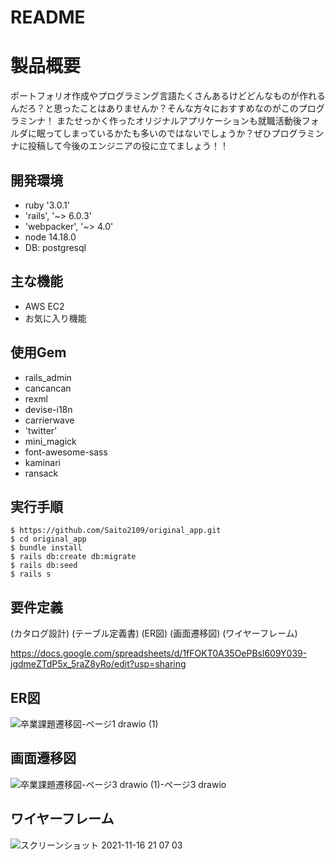 # README

# 製品概要

ポートフォリオ作成やプログラミング言語たくさんあるけどどんなものが作れるんだろ？と思ったことはありませんか？そんな方々におすすめなのがこのプログラミンナ！
またせっかく作ったオリジナルアプリケーションも就職活動後フォルダに眠ってしまっているかたも多いのではないでしょうか？ぜひプログラミンナに投稿して今後のエンジニアの役に立てましょう！！


##   開発環境

- ruby '3.0.1'
- 'rails', '~> 6.0.3'
- 'webpacker', '~> 4.0'
- node 14.18.0
- DB: postgresql

## 主な機能

- AWS EC2
- お気に入り機能
## 使用Gem


- rails_admin
- cancancan
- rexml
- devise-i18n
- carrierwave
- 'twitter'
- mini_magick
- font-awesome-sass
- kaminari 
- ransack

## 実行手順

````
$ https://github.com/Saito2109/original_app.git
$ cd original_app
$ bundle install
$ rails db:create db:migrate
$ rails db:seed
$ rails s
````

## 要件定義



(カタログ設計)
(テーブル定義書)
(ER図)
(画面遷移図)
(ワイヤーフレーム)

https://docs.google.com/spreadsheets/d/1fFOKT0A35OePBsl609Y039-jgdmeZTdP5x_5raZ8yRo/edit?usp=sharing

## ER図

![卒業課題遷移図-ページ1 drawio (1)](https://user-images.githubusercontent.com/84219791/141983625-1893b856-e4ad-4fd5-b9c4-b5c1a63dc0b1.png)


## 画面遷移図

![卒業課題遷移図-ページ3 drawio (1)-ページ3 drawio](https://user-images.githubusercontent.com/84219791/141983925-1cab9454-368c-41e9-a427-e7dea9f93d0d.png)



## ワイヤーフレーム


![スクリーンショット 2021-11-16 21 07 03](https://user-images.githubusercontent.com/84219791/141983324-69a14116-0ce5-45ab-b857-5c94d57ce8f6.png)